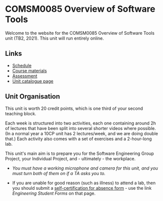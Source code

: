 # COMSM0085 Overview of Software Tools

Welcome to the website for the COMSM0085 Overview of Software Tools unit (TB2, 2021). This unit will run entirely online.

## Links

  - [Schedule](schedule.md)
  - [Course materials](materials.md)
  - [Assessment](assessment.md)
  - [Unit catalogue page](https://www.bris.ac.uk/unit-programme-catalogue/UnitDetails.jsa?unitCode=COMSM0085)

## Unit Organisation

This unit is worth 20 credit points, which is one third of your second teaching block. 

Each week is structured into two activities, each one containing around 2h of lectures that have
been split into several shorter videos where possible. (In a normal year a 10CP unit has 2
lectures/week, and we are doing double that.) Each activity also comes with a set of exercises and a
2-hour-long lab.

This unit's main aim is to prepare you for the Software Engineering Group Project, your Individual
Project, and - ultimately - the workplace.

- _You must have a working microphone and camera for this unit, and you must turn both of them on if a
TA asks you to._ 

- If you are unable for good reason (such as illness) to attend a lab, then you should submit a
  [self-certification for absence
  form](http://www.bristol.ac.uk/engineering/current-students/student-systems/) - use the link
  _Engineering Student Forms_ on that page.



